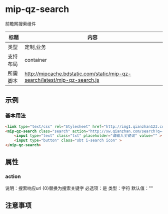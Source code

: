 # mip-qz-search

前瞻网搜索组件

标题|内容
----|----
类型|定制,业务
支持布局|container
所需脚本|http://mipcache.bdstatic.com/static/mip-qz-search/latest/mip-qz-search.js

## 示例

### 基本用法
```html
<link type="text/css" rel="Stylesheet" href="http://img1.qianzhan123.com/2016/css/xw_common.css?v=20160101"> <!--测试用-->
<mip-qz-search class="search" action="http://xw.qianzhan.com/search?q={0}" >
    <input type="text" class="txt" placeholder="请输入关键词" value="" >
    <input type="button" class="sbt i-search icon" >
</mip-qz-search>
```

## 属性

### action

说明：搜索响应url {0}替换为搜索关键字
必选项：是
类型：字符
默认值：""

## 注意事项

